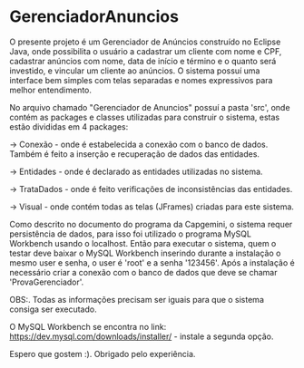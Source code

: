# GerenciadorAnuncios


O presente projeto é um Gerenciador de Anúncios construído no Eclipse Java, onde possibilita o usuário a cadastrar um cliente com nome e CPF, cadastrar anúncios com nome, data de início e término e o quanto será investido, e vincular um cliente ao anúncios. O sistema possuí uma interface bem simples com telas separadas e nomes expressivos para melhor entendimento.

No arquivo chamado "Gerenciador de Anuncios" possuí a pasta 'src', onde contém as packages e classes utilizadas para construir o sistema, estas estão divididas em 4 packages:

-> Conexão - onde é estabelecida a conexão com o banco de dados. Também é feito a inserção e recuperação de dados das entidades.

-> Entidades - onde é declarado as entidades utilizadas no sistema.

-> TrataDados - onde é feito verificações de inconsistências das entidades.

-> Visual - onde contém todas as telas (JFrames) criadas para este sistema.


Como descrito no documento do programa da Capgemini, o sistema requer persistência de dados, para isso foi utilizado o programa MySQL Workbench usando o localhost. Então para executar o sistema, quem o testar deve baixar o MySQL Workbench inserindo durante a instalação o mesmo user e senha, o user é 'root' e a senha '123456'. Após a instalação é necessário criar a conexão com o banco de dados que deve se chamar 'ProvaGerenciador'.

OBS:. Todas as informações precisam ser iguais para que o sistema consiga ser executado.

O MySQL Workbench se encontra no link: https://dev.mysql.com/downloads/installer/ - instale a segunda opção.

Espero que gostem :). Obrigado pelo experiência.
